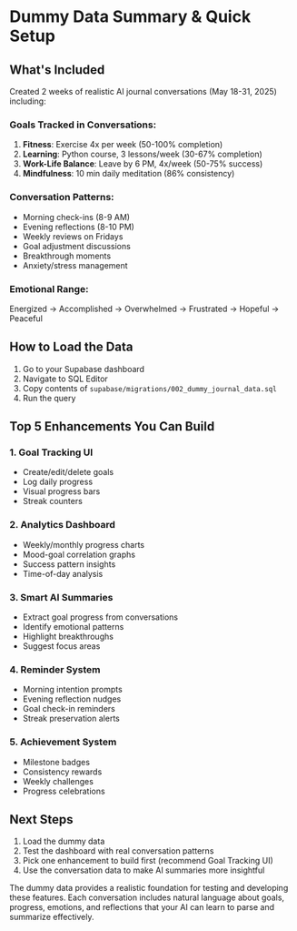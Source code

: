 # Dummy Data Summary & Quick Setup

## What's Included

Created 2 weeks of realistic AI journal conversations (May 18-31, 2025) including:

### Goals Tracked in Conversations:
1. **Fitness**: Exercise 4x per week (50-100% completion)
2. **Learning**: Python course, 3 lessons/week (30-67% completion)  
3. **Work-Life Balance**: Leave by 6 PM, 4x/week (50-75% success)
4. **Mindfulness**: 10 min daily meditation (86% consistency)

### Conversation Patterns:
- Morning check-ins (8-9 AM)
- Evening reflections (8-10 PM)
- Weekly reviews on Fridays
- Goal adjustment discussions
- Breakthrough moments
- Anxiety/stress management

### Emotional Range:
Energized → Accomplished → Overwhelmed → Frustrated → Hopeful → Peaceful

## How to Load the Data

1. Go to your Supabase dashboard
2. Navigate to SQL Editor
3. Copy contents of `supabase/migrations/002_dummy_journal_data.sql`
4. Run the query

## Top 5 Enhancements You Can Build

### 1. Goal Tracking UI
- Create/edit/delete goals
- Log daily progress
- Visual progress bars
- Streak counters

### 2. Analytics Dashboard
- Weekly/monthly progress charts
- Mood-goal correlation graphs
- Success pattern insights
- Time-of-day analysis

### 3. Smart AI Summaries
- Extract goal progress from conversations
- Identify emotional patterns
- Highlight breakthroughs
- Suggest focus areas

### 4. Reminder System
- Morning intention prompts
- Evening reflection nudges
- Goal check-in reminders
- Streak preservation alerts

### 5. Achievement System
- Milestone badges
- Consistency rewards
- Weekly challenges
- Progress celebrations

## Next Steps

1. Load the dummy data
2. Test the dashboard with real conversation patterns
3. Pick one enhancement to build first (recommend Goal Tracking UI)
4. Use the conversation data to make AI summaries more insightful

The dummy data provides a realistic foundation for testing and developing these features. Each conversation includes natural language about goals, progress, emotions, and reflections that your AI can learn to parse and summarize effectively.
